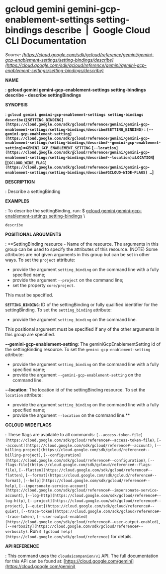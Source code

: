# gcloud gemini gemini-gcp-enablement-settings setting-bindings describe  |  Google Cloud CLI Documentation

*Source: [https://cloud.google.com/sdk/gcloud/reference/gemini/gemini-gcp-enablement-settings/setting-bindings/describe](https://cloud.google.com/sdk/gcloud/reference/gemini/gemini-gcp-enablement-settings/setting-bindings/describe)*

**NAME**

: **gcloud gemini gemini-gcp-enablement-settings setting-bindings describe - describe settingBindings**

**SYNOPSIS**

: **`gcloud gemini gemini-gcp-enablement-settings setting-bindings describe` (`[SETTING_BINDING](https://cloud.google.com/sdk/gcloud/reference/gemini/gemini-gcp-enablement-settings/setting-bindings/describe#SETTING_BINDING)` : `[--gemini-gcp-enablement-setting](https://cloud.google.com/sdk/gcloud/reference/gemini/gemini-gcp-enablement-settings/setting-bindings/describe#--gemini-gcp-enablement-setting)`=`GEMINI_GCP_ENABLEMENT_SETTING` `[--location](https://cloud.google.com/sdk/gcloud/reference/gemini/gemini-gcp-enablement-settings/setting-bindings/describe#--location)`=`LOCATION`) [`[GCLOUD_WIDE_FLAG](https://cloud.google.com/sdk/gcloud/reference/gemini/gemini-gcp-enablement-settings/setting-bindings/describe#GCLOUD-WIDE-FLAGS) …`]**

**DESCRIPTION**

: Describe a settingBinding

**EXAMPLES**

: To describe the settingBinding, run:
$ [gcloud
gemini gemini-gcp-enablement-settings setting-bindings](https://cloud.google.com/sdk/gcloud/reference/gemini/gemini-gcp-enablement-settings/setting-bindings) \
```
describe
```

**POSITIONAL ARGUMENTS**

: **SettingBinding resource - Name of the resource. The arguments in this group can
be used to specify the attributes of this resource. (NOTE) Some attributes are
not given arguments in this group but can be set in other ways.
To set the `project` attribute:

- provide the argument `setting_binding` on the command line with a
fully specified name;
- provide the argument `--project` on the command line;
- set the property `core/project`.

This must be specified.

**`SETTING_BINDING`**:
ID of the settingBinding or fully qualified identifier for the settingBinding.
To set the `setting_binding` attribute:

- provide the argument `setting_binding` on the command line.

This positional argument must be specified if any of the other arguments in this
group are specified.

**--gemini-gcp-enablement-setting**:
The geminiGcpEnablementSetting id of the settingBinding resource.
To set the `gemini-gcp-enablement-setting` attribute:

- provide the argument `setting_binding` on the command line with a
fully specified name;
- provide the argument `--gemini-gcp-enablement-setting` on the command
line.

**--location**:
The location id of the settingBinding resource.
To set the `location` attribute:

- provide the argument `setting_binding` on the command line with a
fully specified name;
- provide the argument `--location` on the command line.**

**GCLOUD WIDE FLAGS**

: These flags are available to all commands: `[--access-token-file](https://cloud.google.com/sdk/gcloud/reference#--access-token-file)`,
`[--account](https://cloud.google.com/sdk/gcloud/reference#--account)`, `[--billing-project](https://cloud.google.com/sdk/gcloud/reference#--billing-project)`,
`[--configuration](https://cloud.google.com/sdk/gcloud/reference#--configuration)`,
`[--flags-file](https://cloud.google.com/sdk/gcloud/reference#--flags-file)`,
`[--flatten](https://cloud.google.com/sdk/gcloud/reference#--flatten)`, `[--format](https://cloud.google.com/sdk/gcloud/reference#--format)`, `[--help](https://cloud.google.com/sdk/gcloud/reference#--help)`, `[--impersonate-service-account](https://cloud.google.com/sdk/gcloud/reference#--impersonate-service-account)`,
`[--log-http](https://cloud.google.com/sdk/gcloud/reference#--log-http)`,
`[--project](https://cloud.google.com/sdk/gcloud/reference#--project)`, `[--quiet](https://cloud.google.com/sdk/gcloud/reference#--quiet)`, `[--trace-token](https://cloud.google.com/sdk/gcloud/reference#--trace-token)`, `[--user-output-enabled](https://cloud.google.com/sdk/gcloud/reference#--user-output-enabled)`,
`[--verbosity](https://cloud.google.com/sdk/gcloud/reference#--verbosity)`.
Run `$ [gcloud help](https://cloud.google.com/sdk/gcloud/reference)` for details.

**API REFERENCE**

: This command uses the `cloudaicompanion/v1` API. The full
documentation for this API can be found at: [https://cloud.google.com/gemini](https://cloud.google.com/gemini)